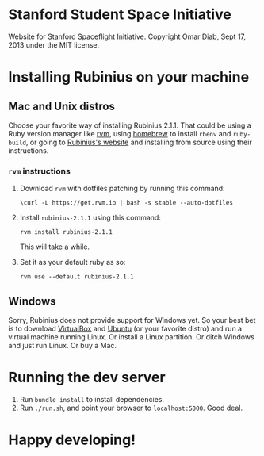 Stanford Student Space Initiative
=================================

Website for Stanford Spaceflight Initiative. Copyright Omar Diab, Sept 17,
2013 under the MIT license.

# Installing Rubinius on your machine

## Mac and Unix distros

Choose your favorite way of installing Rubinius 2.1.1. That could be using a
Ruby version manager like [rvm](http://rvm.io/), using
[homebrew](http://brew.sh/) to install `rbenv` and `ruby-build`, or going to
[Rubinius's website](http://rubini.us/) and installing from source using their
instructions.

### `rvm` instructions
1. Download `rvm` with dotfiles patching by running this command:

   ```
   \curl -L https://get.rvm.io | bash -s stable --auto-dotfiles
   ```
2. Install `rubinius-2.1.1` using this command:

   ```
   rvm install rubinius-2.1.1
   ```
   This will take a while.
3. Set it as your default ruby as so:
   
   ```
   rvm use --default rubinius-2.1.1
   ```

## Windows

Sorry, Rubinius does not provide support for Windows yet. So your best bet is
to download [VirtualBox](https://www.virtualbox.org/) and
[Ubuntu](http://www.ubuntu.com/) (or your favorite distro) and run a virtual
machine running Linux. Or install a Linux partition. Or ditch Windows and just
run Linux. Or buy a Mac.

# Running the dev server

1. Run `bundle install` to install dependencies.
2. Run `./run.sh`, and point your  browser to `localhost:5000`. Good deal.

# Happy developing!
